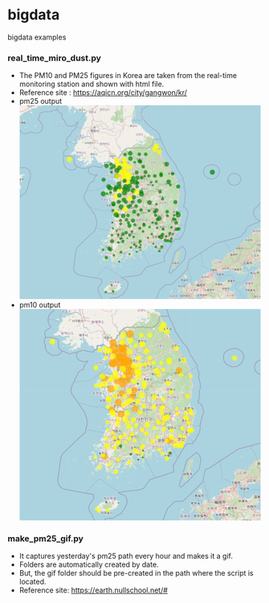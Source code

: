 # bigdata
bigdata examples


### real_time_miro_dust.py
* The PM10 and PM25 figures in Korea are taken from the real-time monitoring station and shown with html file.
* Reference site : <https://aqicn.org/city/gangwon/kr/>
* pm25 output 
![pm25 결과파일](https://github.com/sangeun-jo/bigdata/blob/master/images/real_time_pm10.PNG)
* pm10 output 
![pm10 결과파일](https://github.com/sangeun-jo/bigdata/blob/master/images/real_time_pm25.PNG)


### make_pm25_gif.py
* It captures yesterday's pm25 path every hour and makes it a gif.
* Folders are automatically created by date.
* But, the gif folder should be pre-created in the path where the script is located.
* Reference site: <https://earth.nullschool.net/#>
